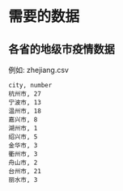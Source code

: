# 需要的数据

## 各省的地级市疫情数据

例如: zhejiang.csv
```csv
city, number
杭州市, 27
宁波市, 13
温州市, 18
嘉兴市, 8
湖州市, 1
绍兴市, 5
金华市, 3
衢州市, 3
舟山市, 2
台州市, 21
丽水市, 3

```
